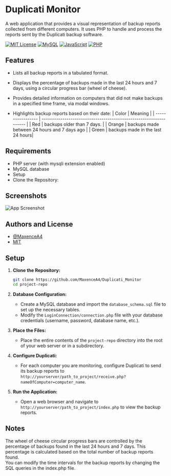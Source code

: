 # Duplicati Monitor
A web application that provides a visual representation of backup reports collected from different computers. It uses PHP to handle and process the reports sent by the Duplicati backup software.

[![MIT License](https://img.shields.io/badge/License-MIT-green.svg)](https://github.com/MaxenceA4/Duplicati_Monitor/blob/master/LICENSE)
[![MySQL](https://img.shields.io/badge/mysql-%2300f.svg?style=for-the-badge&logo=mysql&logoColor=white)](https://www.mysql.com/)
[![JavaScript](https://img.shields.io/badge/javascript-%23323330.svg?style=for-the-badge&logo=javascript&logoColor=%23F7DF1E)](https://developer.mozilla.org/en/docs/Web/JavaScript)
[![PHP](https://img.shields.io/badge/php-%23777BB4.svg?style=for-the-badge&logo=php&logoColor=white)](https://www.php.net/manual/en/intro-whatis.php)

## Features

- Lists all backup reports in a tabulated format.
- Displays the percentage of backups made in the last 24 hours and 7 days, using a circular progress bar (wheel of cheese).
- Provides detailed information on computers that did not make backups in a specified time frame, via modal windows.

- Highlights backup reports based on their date:
| Color             | Meaning                                                                |
| ----------------- | ------------------------------------------------------------------ |
| Red | backups older than 7 days. |
| Orange | backups made between 24 hours and 7 days ago |
| Green | backups made in the last 24 hours|




## Requirements
- PHP server (with mysqli extension enabled)
- MySQL database
- Setup
- Clone the Repository:
## Screenshots

![App Screenshot](https://via.placeholder.com/468x300?text=App+Screenshot+Here)


## Authors and License

- [@MaxenceA4](https://www.github.com/MaxenceA4)
- [MIT](https://choosealicense.com/licenses/mit/)
## Setup

1. **Clone the Repository:**
   ```sh
   git clone https://github.com/MaxenceA4/Duplicati_Monitor
   cd project-repo
   ```
   
2. **Database Configuration:**
   - Create a MySQL database and import the `database_schema.sql` file to set up the necessary tables.
   - Modify the `LoginConnection/connection.php` file with your database credentials (username, password, database name, etc.).

3. **Place the Files:**
   - Place the entire contents of the `project-repo` directory into the root of your web server or in a subdirectory.

4. **Configure Duplicati:**
   - For each computer you are monitoring, configure Duplicati to send its backup reports to `http://yourserver/path_to_project/receive.php?nameOfComputer=computer_name`.

5. **Run the Application:**
   - Open a web browser and navigate to `http://yourserver/path_to_project/index.php` to view the backup reports.

## Notes
The wheel of cheese circular progress bars are controlled by the percentage of backups found in the last 24 hours and 7 days. This percentage is calculated based on the total number of backup reports found. <br>
You can modify the time intervals for the backup reports by changing the SQL queries in the index.php file.
